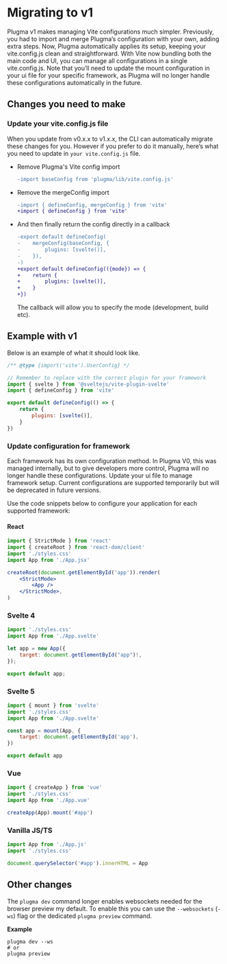 # Migrating to v1

Plugma v1 makes managing Vite configurations much simpler. Previously, you had to import and merge Plugma’s configuration with your own, adding extra steps. Now, Plugma automatically applies its setup, keeping your vite.config.js clean and straightforward. With Vite now bundling both the main code and UI, you can manage all configurations in a single vite.config.js. Note that you’ll need to update the mount configuration in your ui file for your specific framework, as Plugma will no longer handle these configurations automatically in the future.

## Changes you need to make

### Update your vite.config.js file

When you update from v0.x.x to v1.x.x, the CLI can automatically migrate these changes for you. However if you prefer to do it manually, here’s what you need to update in `your vite.config.js` file.

-   Remove Plugma's Vite config import

    ```diff
    -import baseConfig from 'plugma/lib/vite.config.js'
    ```

-   Remove the mergeConfig import

    ```diff
    -import { defineConfig, mergeConfig } from 'vite'
    +import { defineConfig } from 'vite'
    ```

-   And then finally return the config directly in a callback

    ```diff
    -export default defineConfig(
    -    mergeConfig(baseConfig, {
    -        plugins: [svelte()],
    -    }),
    -)
    +export default defineConfig(({mode}) => {
    +    return {
    +        plugins: [svelte()],
    +    }
    +})
    ```

    The callback will allow you to specify the mode (development, build etc).

## Example with v1

Below is an example of what it should look like.

```js
/** @type {import('vite').UserConfig} */

// Remember to replace with the correct plugin for your framework
import { svelte } from '@sveltejs/vite-plugin-svelte'
import { defineConfig } from 'vite'

export default defineConfig(() => {
    return {
        plugins: [svelte()],
    }
})
```

### Update configuration for framework

Each framework has its own configuration method. In Plugma V0, this was managed internally, but to give developers more control, Plugma will no longer handle these configurations. Update your ui file to manage framework setup. Current configurations are supported temporarily but will be deprecated in future versions.

Use the code snippets below to configure your application for each supported framework:

#### React

```jsx
import { StrictMode } from 'react'
import { createRoot } from 'react-dom/client'
import './styles.css'
import App from './App.jsx'

createRoot(document.getElementById('app')).render(
    <StrictMode>
        <App />
    </StrictMode>,
)
```

### Svelte 4

```js
import './styles.css'
import App from './App.svelte'

let app = new App({
    target: document.getElementById("app")!,
});

export default app;
```

### Svelte 5

```js
import { mount } from 'svelte'
import './styles.css'
import App from './App.svelte'

const app = mount(App, {
    target: document.getElementById('app'),
})

export default app
```

### Vue

```js
import { createApp } from 'vue'
import './styles.css'
import App from './App.vue'

createApp(App).mount('#app')
```

### Vanilla JS/TS

```js
import App from './App.js'
import './styles.css'

document.querySelector('#app').innerHTML = App
```

## Other changes

The `plugma dev` command longer enables websockets needed for the browser preview my default. To enable this you can use the `--websockets` (`-ws`) flag or the dedicated `plugma preview` command.

**Example**

```
plugma dev --ws
# or
plugma preview
```
